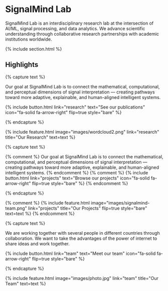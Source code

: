 ---
---

# SignalMind Lab

SignalMind Lab is an interdisciplinary research lab at the intersection of AI/ML, signal processing, and data analytics. We advance scientific understanding through collaborative research partnerships with academic institutions worldwide.

{% include section.html %}

## Highlights

{% capture text %}

Our goal at SignalMind Lab is to connect the mathematical, computational, and perceptual dimensions of signal interpretation — creating pathways toward more adaptive, explainable, and human-aligned intelligent systems.

{%
  include button.html
  link="research"
  text="See our publications"
  icon="fa-solid fa-arrow-right"
  flip=true
  style="bare"
%}

{% endcapture %}

{%
  include feature.html
  image="images/wordcloud2.png"
  link="research"
  title="Our Research"
  text=text
%}

{% capture text %}

{% comment %}
Our goal at SignalMind Lab is to connect the mathematical, computational, and perceptual dimensions of signal interpretation — creating pathways toward more adaptive, explainable, and human-aligned intelligent systems.
{% endcomment %}
{% comment %}
{%
  include button.html
  link="projects"
  text="Browse our projects"
  icon="fa-solid fa-arrow-right"
  flip=true
  style="bare"
%}
{% endcomment %}

{% endcapture %}

{% comment %}
{%
  include feature.html
  image="images/signalmind-team.png"
  link="projects"
  title="Our Projects"
  flip=true
  style="bare"
  text=text
%}
{% endcomment %}

{% capture text %}

We are working together with several people in different countries through collaboration. We want to take the advantages of the power of internet to share ideas and work together.

{%
  include button.html
  link="team"
  text="Meet our team"
  icon="fa-solid fa-arrow-right"
  flip=true
  style="bare"
%}

{% endcapture %}

{%
  include feature.html
  image="images/photo.jpg"
  link="team"
  title="Our Team"
  text=text
%}
